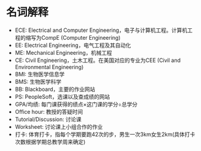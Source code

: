 # 名词解释

- ECE: Electrical and Computer Engineering，电子与计算机工程。计算机工程的缩写为CompE (Computer Engineering)  
- EE: Electrical Engineering，电气工程及其自动化  
- ME: Mechanical Engineering，机械工程  
- CE: Civil Engineering，土木工程。在美国对应的专业为CEE (Civil and Environmental Engineering)  
- BMI: 生物医学信息学   
- BMS: 生物医学科学  
- BB: Blackboard，主要的作业网站  
- PS: PeopleSoft，选课以及查成绩的网站  
- GPA/均绩: 每门课获得的绩点×这门课的学分÷总学分  
- Office hour: 教授的答疑时间  
- Tutorial/Discussion: 讨论课  
- Worksheet: 讨论课上小组合作的作业  
- 打卡: 体育打卡，指每个学期要跑42次的步，男生一次3km女生2km(具体打卡次数根据学期总教学周来确定)  
